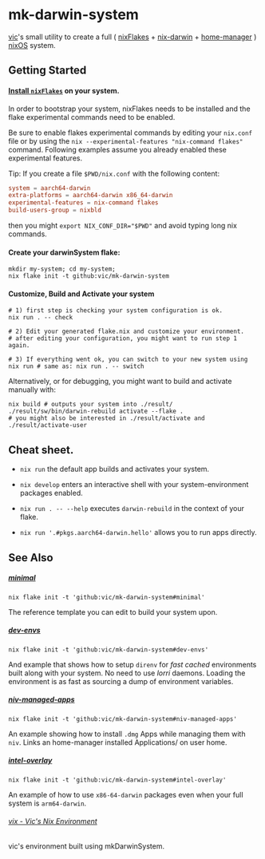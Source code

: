 # mk-darwin-system
[vic](http://twitter.com/oeiuwq)'s small utility to create a full ( [nixFlakes](https://nixos.wiki/wiki/Flakes) + [nix-darwin](https://daiderd.com/nix-darwin/) + [home-manager](https://github.com/nix-community/home-manager) )  [nixOS](https://nixos.org/) system.

## Getting Started

#### [Install `nixFlakes`](https://nixos.wiki/wiki/Flakes#Non-NixOS) on your system.

  In order to bootstrap your system, nixFlakes needs to be installed
  and the flake experimental commands need to be enabled.

  Be sure to enable flakes experimental commands by editing your `nix.conf` file or by
  using the `nix --experimental-features "nix-command flakes"` command.
  Following examples assume you already enabled these experimental features.


  Tip: If you create a file `$PWD/nix.conf` with the following content:

```conf
system = aarch64-darwin
extra-platforms = aarch64-darwin x86_64-darwin 
experimental-features = nix-command flakes
build-users-group = nixbld
```

  then you might `export NIX_CONF_DIR="$PWD"` and avoid typing long nix commands.

#### Create your darwinSystem flake:

```shell
mkdir my-system; cd my-system;
nix flake init -t github:vic/mk-darwin-system
```

#### Customize, Build and Activate your system

```shell
# 1) first step is checking your system configuration is ok.
nix run . -- check

# 2) Edit your generated flake.nix and customize your environment.
# after editing your configuration, you might want to run step 1 again.

# 3) If everything went ok, you can switch to your new system using
nix run # same as: nix run . -- switch
```

Alternatively, or for debugging, you might want to build and activate manually with:

```shell
nix build # outputs your system into ./result/
./result/sw/bin/darwin-rebuild activate --flake .
# you might also be interested in ./result/activate and ./result/activate-user
```

## Cheat sheet.

- `nix run`
  the default app builds and activates your system.

- `nix develop`
  enters an interactive shell with your system-environment packages enabled.

- `nix run . -- --help`
  executes `darwin-rebuild` in the context of your flake.

- `nix run '.#pkgs.aarch64-darwin.hello'`
  allows you to run apps directly.


## See Also
##### [minimal](templates/minimal)

`nix flake init -t 'github:vic/mk-darwin-system#minimal'`

The reference template you can edit to build your system upon.

##### [dev-envs](templates/dev-envs)

`nix flake init -t 'github:vic/mk-darwin-system#dev-envs'`

And example that shows how to setup `direnv` for *fast* *cached*
environments built along with your system. 
No need to use _lorri_ daemons. 
Loading the environment is as fast as sourcing a dump of environment variables.

##### [niv-managed-apps](templates/niv-managed-apps)

`nix flake init -t 'github:vic/mk-darwin-system#niv-managed-apps'`

An example showing how to install `.dmg` Apps while managing them with `niv`.
Links an home-manager installed Applications/ on user home.

##### [intel-overlay](templates/intel-overlay)

`nix flake init -t 'github:vic/mk-darwin-system#intel-overlay'`

An example of how to use `x86-64-darwin` packages even when your full
system is `arm64-darwin`.

###### [vix - Vic's Nix Environment](http://github.com/vic/vix)

vic's environment built using mkDarwinSystem.
